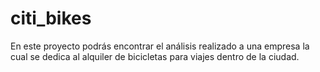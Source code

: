 # citi_bikes
En este proyecto podrás encontrar el análisis realizado a una empresa la cual se dedica al alquiler de bicicletas para viajes dentro de la ciudad.
